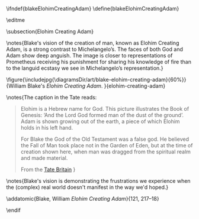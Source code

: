 \ifndef{blakeElohimCreatingAdam}
\define{blakeElohimCreatingAdam}

\editme

\subsection{Elohim Creating Adam}

\notes{Blake's vision of the creation of man, known as Elohim Creating Adam, is a strong contrast to Michelangelo’s. The faces of both God and Adam show deep anguish. The image is closer to representations of Prometheus receiving his punishment for sharing his knowledge of fire than to the languid ecstasy we see in Michelangelo’s representation.}

\figure{\includejpg{\diagramsDir/art/blake-elohim-creating-adam}{60%}}{William Blake's *Elohim Creating Adam*. }{elohim-creating-adam}

\notes{The caption in the Tate reads: 

>Elohim is a Hebrew name for God. This picture illustrates the Book of Genesis: ‘And the Lord God formed man of the dust of the ground’. Adam is shown growing out of the earth, a piece of which Elohim holds in his left hand.
>
> For Blake the God of the Old Testament was a false god. He believed the Fall of Man took place not in the Garden of Eden, but at the time of creation shown here, when man was dragged from the spiritual realm and made material.
>
> From the [Tate Britain](https://www.tate.org.uk/art/artworks/blake-elohim-creating-adam-n05055)
>}

\notes{Blake's vision is demonstrating the frustrations we experience when the (complex) real world doesn't manifest in the way we'd hoped.}

\addatomic{Blake, William *Elohim Creating Adam*}{121, 217–18} 

\endif
